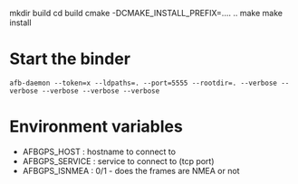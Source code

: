 mkdir build
cd build
cmake -DCMAKE_INSTALL_PREFIX=.... ..
make
make install

# Start the binder

```
afb-daemon --token=x --ldpaths=. --port=5555 --rootdir=. --verbose --verbose --verbose --verbose --verbose
```

# Environment variables

* AFBGPS_HOST    : hostname to connect to
* AFBGPS_SERVICE : service to connect to (tcp port)
* AFBGPS_ISNMEA  : 0/1 - does the frames are NMEA or not


